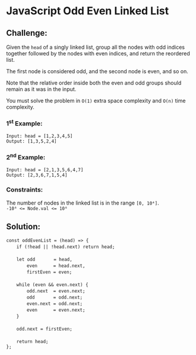 # JavaScript Odd Even Linked List

## Challenge:

Given the `head` of a singly linked list, group all the nodes with odd indices together followed by the nodes with even indices, and return the reordered list.

The first node is considered odd, and the second node is even, and so on.

Note that the relative order inside both the even and odd groups should remain as it was in the input.

You must solve the problem in `O(1)` extra space complexity and `O(n)` time complexity.

### 1<sup>st</sup> Example:

`Input: head = [1,2,3,4,5]`
<br/>
`Output: [1,3,5,2,4]`

### 2<sup>nd</sup> Example:

`Input: head = [2,1,3,5,6,4,7]`
<br/>
`Output: [2,3,6,7,1,5,4]`

### Constraints:

The number of nodes in the linked list is in the range `[0, 10⁴]`.
<br/>
`-10⁶ <= Node.val <= 10⁶`

## Solution:

`const oddEvenList = (head) => {`
<br/>
&nbsp;&nbsp;&nbsp;&nbsp;&nbsp;&nbsp;&nbsp;`if (!head || !head.next) return head;`
<br/>
<br/>
&nbsp;&nbsp;&nbsp;&nbsp;&nbsp;&nbsp;&nbsp;`let odd       = head,`
<br/>
&nbsp;&nbsp;&nbsp;&nbsp;&nbsp;&nbsp;&nbsp;&nbsp;&nbsp;&nbsp;&nbsp;&nbsp;&nbsp;&nbsp;`even      = head.next,`
<br/>
&nbsp;&nbsp;&nbsp;&nbsp;&nbsp;&nbsp;&nbsp;&nbsp;&nbsp;&nbsp;&nbsp;&nbsp;&nbsp;&nbsp;`firstEven = even;`
<br/>
<br/>
&nbsp;&nbsp;&nbsp;&nbsp;&nbsp;&nbsp;&nbsp;`while (even && even.next) {`
<br/>
&nbsp;&nbsp;&nbsp;&nbsp;&nbsp;&nbsp;&nbsp;&nbsp;&nbsp;&nbsp;&nbsp;&nbsp;&nbsp;&nbsp;`odd.next  = even.next;`
<br/>
&nbsp;&nbsp;&nbsp;&nbsp;&nbsp;&nbsp;&nbsp;&nbsp;&nbsp;&nbsp;&nbsp;&nbsp;&nbsp;&nbsp;`odd       = odd.next;`
<br/>
&nbsp;&nbsp;&nbsp;&nbsp;&nbsp;&nbsp;&nbsp;&nbsp;&nbsp;&nbsp;&nbsp;&nbsp;&nbsp;&nbsp;`even.next = odd.next;`
<br/>
&nbsp;&nbsp;&nbsp;&nbsp;&nbsp;&nbsp;&nbsp;&nbsp;&nbsp;&nbsp;&nbsp;&nbsp;&nbsp;&nbsp;`even      = even.next;`
<br/>
&nbsp;&nbsp;&nbsp;&nbsp;&nbsp;&nbsp;&nbsp;`}`
<br/>
<br/>
&nbsp;&nbsp;&nbsp;&nbsp;&nbsp;&nbsp;&nbsp;`odd.next = firstEven;`
<br/>
<br/>
&nbsp;&nbsp;&nbsp;&nbsp;&nbsp;&nbsp;&nbsp;`return head;`
<br/>
`};`
<br/>
<br/>